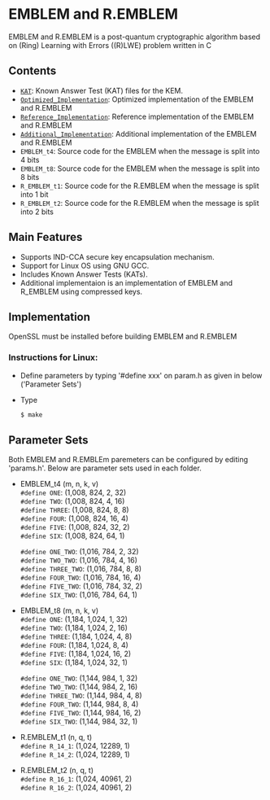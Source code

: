 # EMBLEM and R.EMBLEM




EMBLEM and R.EMBLEM is a post-quantum cryptographic algorithm based on (Ring) Learning with Errors ((R)LWE) problem written in C


## Contents

* [`KAT`](KAT/): Known Answer Test (KAT) files for the KEM.
* [`Optimized_Implementation`](Optimized_Implementation/): Optimized implementation of the EMBLEM and R.EMBLEM
* [`Reference_Implementation`](Reference_Implementation/): Reference implementation of the EMBLEM and R.EMBLEM
* [`Additional_Implementation`](Additional_Implementation/): Additional implementation of the EMBLEM and R.EMBLEM
* `EMBLEM_t4`: Source code for the EMBLEM when the message is split into 4 bits
* `EMBLEM_t8`: Source code for the EMBLEM when the message is split into 8 bits
* `R_EMBLEM_t1`: Source code for the R.EMBLEM when the message is split into 1 bit
* `R_EMBLEM_t2`: Source code for the R.EMBLEM when the message is split into 2 bits
 

## Main Features

- Supports IND-CCA secure key encapsulation mechanism.
- Support for Linux OS using GNU GCC.     
- Includes Known Answer Tests (KATs).
- Additional implementaion is an implementation of EMBLEM and R_EMBLEM using compressed keys. 


## Implementation

OpenSSL must be installed before building EMBLEM and R.EMBLEM

### Instructions for Linux:

- Define parameters by typing '#define xxx' on param.h as given in below ('Parameter Sets')
- Type 

  ```sh
  $ make
  ```

## Parameter Sets
Both EMBLEM and R.EMBLEm paremeters can be configured by editing 'params.h'.
Below are parameter sets used in each folder.

* EMBLEM_t4 (m, n, k, v)  
  `#define ONE`: (1,008, 824, 2, 32)  
  `#define TWO`: (1,008, 824, 4, 16)  
  `#define THREE`: (1,008, 824, 8, 8)  
  `#define FOUR`: (1,008, 824, 16, 4)  
  `#define FIVE`: (1,008, 824, 32, 2)  
  `#define SIX`: (1,008, 824, 64, 1)  

  `#define ONE_TWO`: (1,016, 784, 2, 32)  
  `#define TWO_TWO`: (1,016, 784, 4, 16)  
  `#define THREE_TWO`: (1,016, 784, 8, 8)  
  `#define FOUR_TWO`: (1,016, 784, 16, 4)  
  `#define FIVE_TWO`: (1,016, 784, 32, 2)  
  `#define SIX_TWO`: (1,016, 784, 64, 1)  
  
* EMBLEM_t8 (m, n, k, v)  
  `#define ONE`: (1,184, 1,024, 1, 32)  
  `#define TWO`: (1,184, 1,024, 2, 16)  
  `#define THREE`: (1,184, 1,024, 4, 8)  
  `#define FOUR`: (1,184, 1,024, 8, 4)  
  `#define FIVE`: (1,184, 1,024, 16, 2)  
  `#define SIX`: (1,184, 1,024, 32, 1)  

  `#define ONE_TWO`: (1,144, 984, 1, 32)  
  `#define TWO_TWO`: (1,144, 984, 2, 16)  
  `#define THREE_TWO`: (1,144, 984, 4, 8)  
  `#define FOUR_TWO`: (1,144, 984, 8, 4)  
  `#define FIVE_TWO`: (1,144, 984, 16, 2)  
  `#define SIX_TWO`: (1,144, 984, 32, 1)  

* R.EMBLEM_t1 (n, q, t)  
  `#define R_14_1`: (1,024, 12289, 1)  
  `#define R_14_2`: (1,024, 12289, 1)  

* R.EMBLEM_t2 (n, q, t)  
  `#define R_16_1`: (1,024, 40961, 2)  
  `#define R_16_2`: (1,024, 40961, 2)  






